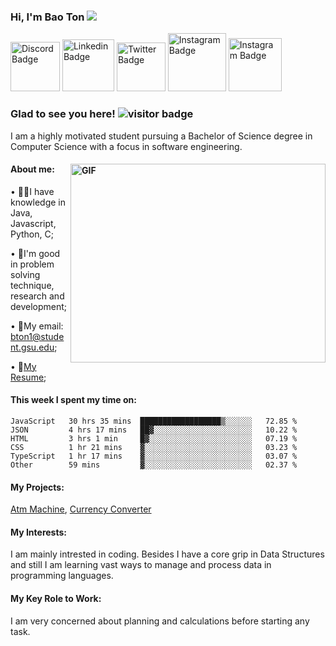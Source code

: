
### Hi, I'm Bao Ton <img src="https://media.giphy.com/media/hvRJCLFzcasrR4ia7z/giphy.gif" style="width=5px;"> 

<a href="https://discord.gg/YN8r4XHJ" rel="nofollow"><img src="https://img.shields.io/badge/Discord-7289DA?style=for-the-badge&logo=discord&logoColor=white" alt="Discord Badge" width="79"/></a>
<a href="https://www.linkedin.com/in/bao-ton/" rel="nofollow"><img src="https://img.shields.io/badge/LinkedIn-0077B5?style=for-the-badge&logo=linkedin&logoColor=white" alt="Linkedin Badge" width="83"/></a>
<a href="https://twitter.com/GordonRamsey999" rel="nofollow"><img src="https://img.shields.io/badge/Twitter-1DA1F2?style=for-the-badge&logo=twitter&logoColor=white" alt="Twitter Badge" width="78"/></a>
<a href="https://www.instagram.com/steveton/" rel="nofollow"><img src="https://img.shields.io/badge/Instagram-E4405F?style=for-the-badge&logo=instagram&logoColor=white" alt="Instagram Badge" width="93"/></a>
<a href="https://www.facebook.com/StevenTon19/" rel="nofollow"><img 
src="https://img.shields.io/badge/Facebook-1877F2?style=for-the-badge&logo=facebook&logoColor=white" alt="Instagram Badge" width="85"/></a>
### Glad to see you here!   ![visitor badge](https://visitor-badge.glitch.me/badge?page_id=thienbao12a2.visitor-badge&left_color=red&right_color=green) 
I am a highly motivated student pursuing a Bachelor of Science degree in Computer Science with a focus in software engineering. 
#### About me:<a target="_blank" rel="noopener noreferrer" href="https://media.giphy.com/media/xT9IgzoKnwFNmISR8I/giphy.gif"><img align="right" alt="GIF" src="https://media.giphy.com/media/xT9IgzoKnwFNmISR8I/giphy.gif" width="408" height="318" style="max-width: 100%;"></a>

• 👨‍🏫I have knowledge in Java, Javascript, Python, C; 

• 💪I'm good in problem solving technique, research and development; 

• 📧My email: bton1@student.gsu.edu;   

• 📜[My Resume](http://google.com);    

#### This week I spent my time on:
<!--START_SECTION:waka-->

```text
JavaScript   30 hrs 35 mins  ██████████████████▒░░░░░░   72.85 %
JSON         4 hrs 17 mins   ██▓░░░░░░░░░░░░░░░░░░░░░░   10.22 %
HTML         3 hrs 1 min     █▓░░░░░░░░░░░░░░░░░░░░░░░   07.19 %
CSS          1 hr 21 mins    ▓░░░░░░░░░░░░░░░░░░░░░░░░   03.23 %
TypeScript   1 hr 17 mins    ▓░░░░░░░░░░░░░░░░░░░░░░░░   03.07 %
Other        59 mins         ▓░░░░░░░░░░░░░░░░░░░░░░░░   02.37 %
```

<!--END_SECTION:waka-->


#### My Projects: 

[Atm Machine](https://github.com/thienbao12a2/AtmSimpleApp), [Currency Converter](https://github.com/thienbao12a2/ConvertMyCurrency)

#### My Interests: 

I am mainly intrested in coding. Besides I have a core grip in Data Structures and still I am learning vast ways to manage and process data in programming languages.

#### My Key Role to Work:

I am very concerned about planning and calculations before starting any task. 
